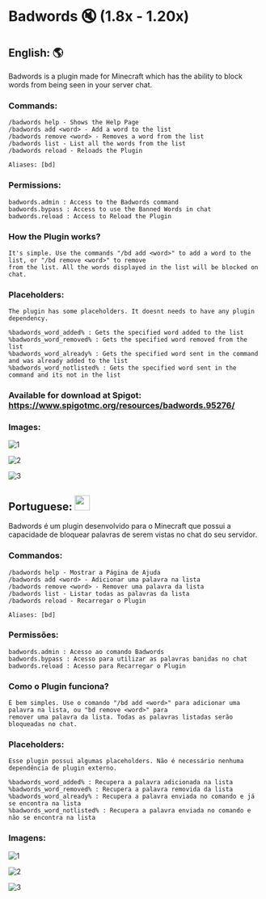 # Badwords 🔇 (1.8x - 1.20x)

## English: :earth_americas:
Badwords is a plugin made for Minecraft which has the ability to block words from being seen in your server chat.

### Commands:
    /badwords help - Shows the Help Page
    /badwords add <word> - Add a word to the list
    /badwords remove <word> - Removes a word from the list
    /badwords list - List all the words from the list
    /badwords reload - Reloads the Plugin
  
    Aliases: [bd]
  
### Permissions:
    badwords.admin : Access to the Badwords command
    badwords.bypass : Access to use the Banned Words in chat
    badwords.reload : Access to Reload the Plugin

### How the Plugin works?
    It's simple. Use the commands "/bd add <word>" to add a word to the list, or "/bd remove <word>" to remove
    from the list. All the words displayed in the list will be blocked on chat.

### Placeholders:
    The plugin has some placeholders. It doesnt needs to have any plugin dependency.

    %badwords_word_added% : Gets the specified word added to the list 
    %badwords_word_removed% : Gets the specified word removed from the list 
    %badwords_word_already% : Gets the specified word sent in the command and was already added to the list 
    %badwords_word_notlisted% : Gets the specified word sent in the command and its not in the list

### Available for download at Spigot: https://www.spigotmc.org/resources/badwords.95276/

### Images:
![1](https://github.com/GFelberg/Badwords/assets/41524430/1b582981-7ac6-41f7-b7fe-1c5a8e9b5cd8)

![2](https://github.com/GFelberg/Badwords/assets/41524430/55bb6a4e-6dbc-47af-8bb8-2140836c9e2f)

![3](https://github.com/GFelberg/Badwords/assets/41524430/c948e644-33a2-4cab-a18e-92974898837f)

## Portuguese: <img src="https://github.com/GFelberg/Badwords/assets/41524430/4d37e03e-1ab8-4a35-b306-c2cf3db27b95" width="30" height="30">
Badwords é um plugin desenvolvido para o Minecraft que possui a capacidade de bloquear palavras de serem vistas no chat do seu servidor.

### Commandos:
    /badwords help - Mostrar a Página de Ajuda
    /badwords add <word> - Adicionar uma palavra na lista
    /badwords remove <word> - Remover uma palavra da lista
    /badwords list - Listar todas as palavras da lista
    /badwords reload - Recarregar o Plugin
  
    Aliases: [bd]
  
### Permissões:
    badwords.admin : Acesso ao comando Badwords
    badwords.bypass : Acesso para utilizar as palavras banidas no chat
    badwords.reload : Acesso para Recarregar o Plugin

### Como o Plugin funciona?
    É bem simples. Use o comando "/bd add <word>" para adicionar uma palavra na lista, ou "bd remove <word>" para
    remover uma palavra da lista. Todas as palavras listadas serão bloqueadas no chat.

### Placeholders:
    Esse plugin possui algumas placeholders. Não é necessário nenhuma dependência de plugin externo.

    %badwords_word_added% : Recupera a palavra adicionada na lista
    %badwords_word_removed% : Recupera a palavra removida da lista
    %badwords_word_already% : Recupera a palavra enviada no comando e já se encontra na lista
    %badwords_word_notlisted% : Recupera a palavra enviada no comando e não se encontra na lista

### Imagens:

![1](https://github.com/GFelberg/Badwords/assets/41524430/1b582981-7ac6-41f7-b7fe-1c5a8e9b5cd8)

![2](https://github.com/GFelberg/Badwords/assets/41524430/55bb6a4e-6dbc-47af-8bb8-2140836c9e2f)

![3](https://github.com/GFelberg/Badwords/assets/41524430/c948e644-33a2-4cab-a18e-92974898837f)
